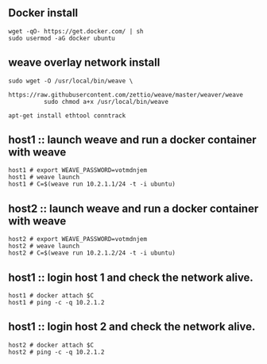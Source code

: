 ## Docker install

    wget -qO- https://get.docker.com/ | sh
    sudo usermod -aG docker ubuntu

## weave overlay network install

    sudo wget -O /usr/local/bin/weave \
              https://raw.githubusercontent.com/zettio/weave/master/weaver/weave
              sudo chmod a+x /usr/local/bin/weave
    
    apt-get install ethtool conntrack

## host1 :: launch weave and run a docker container with weave


    host1 # export WEAVE_PASSWORD=votmdnjem
    host1 # weave launch 
    host1 # C=$(weave run 10.2.1.1/24 -t -i ubuntu)



## host2 :: launch weave and run a docker container with weave

    host2 # export WEAVE_PASSWORD=votmdnjem
    host2 # weave launch
    host2 # C=$(weave run 10.2.1.2/24 -t -i ubuntu)

## host1 :: login host 1 and check the network alive.

    host1 # docker attach $C
    host1 # ping -c -q 10.2.1.2

## host1 :: login host 2 and check the network alive.

    host2 # docker attach $C
    host2 # ping -c -q 10.2.1.2

